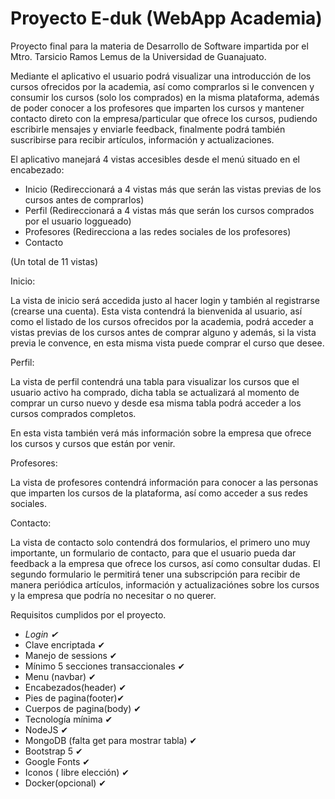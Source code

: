 # Proyecto E-duk (WebApp Academia)

Proyecto final para la materia de Desarrollo de Software impartida por el Mtro. Tarsicio Ramos Lemus de la Universidad de Guanajuato.

Mediante el aplicativo el usuario podrá visualizar una introducción de los cursos ofrecidos por la academia, así como comprarlos si le convencen y consumir los 
cursos (solo los comprados) en la misma plataforma, además de poder conocer a los profesores que imparten los cursos y mantener contacto direto con la empresa/particular
que ofrece los cursos, pudiendo escribirle mensajes y enviarle feedback, finalmente podrá también suscribirse para recibir artículos, información y actualizaciones.

El aplicativo manejará 4 vistas accesibles desde el menú situado en el encabezado:

* Inicio (Redireccionará a 4 vistas más que serán las vistas previas de los cursos antes de comprarlos)
* Perfil (Redireccionará a 4 vistas más que serán los cursos comprados por el usuario loggueado)
* Profesores (Redirecciona a las redes sociales de los profesores)
* Contacto

(Un total de 11 vistas)


Inicio:

La vista de inicio será accedida justo al hacer login y también al registrarse (crearse una cuenta). Esta vista contendrá la bienvenida al usuario, así como el listado 
de los cursos ofrecidos por la academia, podrá acceder a vistas previas de los cursos antes de comprar alguno y además, si la vista previa le convence, en esta misma 
vista puede comprar el curso que desee.

Perfil:

La vista de perfil contendrá una tabla para visualizar los cursos que el usuario activo ha comprado, dicha tabla se actualizará al momento de comprar un curso nuevo y 
desde esa misma tabla podrá acceder a los cursos comprados completos.

En esta vista también verá más información sobre la empresa que ofrece los cursos y cursos que están por venir.

Profesores:

La vista de profesores contendrá información para conocer a las personas que imparten los cursos de la plataforma, así como acceder a sus redes sociales.

Contacto:

La vista de contacto solo contendrá dos formularios, el primero uno muy importante, un formulario de contacto, para que el usuario pueda dar feedback a la empresa que
ofrece los cursos, así como consultar dudas. El segundo formulario le permitirá tener una subscripción para recibir de manera periódica artículos, información y 
actualizaciónes sobre los cursos y la empresa que podría no necesitar o no querer.


Requisitos cumplidos por el proyecto.

- *Login ✔*
- Clave encriptada ✔
- Manejo de sessions ✔
- Mínimo 5 secciones transaccionales ✔
- Menu (navbar) ✔
- Encabezados(header) ✔
- Pies de pagina(footer)✔
- Cuerpos de pagina(body) ✔
- Tecnología mínima ✔
- NodeJS ✔
- MongoDB (falta get para mostrar tabla) ✔
- Bootstrap 5 ✔
- Google Fonts  ✔
- Iconos ( libre elección) ✔
- Docker(opcional) ✔
